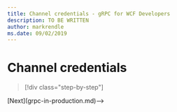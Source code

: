 ```yaml
---
title: Channel credentials - gRPC for WCF Developers
description: TO BE WRITTEN
author: markrendle
ms.date: 09/02/2019
---
```


# Channel credentials

>[!div class="step-by-step"]
<!-->[Next](grpc-in-production.md)-->
